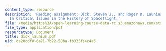 ```yaml
---
content_type: resource
description: 'Reading assignment: Dick, Steven J., and Roger D. Launius. "Introduction."
  In Critical Issues in the History of Spaceflight.'
file: /media/https%3A/open-learning-course-data-rc.s3.amazonaws.com/sts-471j-engineering-apollo-the-moon-project-as-a-complex-system-spring-2007/da20cdf06e917b2258bafb335fe4c4a6_dick_launius.pdf
file_type: application/pdf
resourcetype: Document
title: dick_launius.pdf
uid: da20cdf0-6e91-7b22-58ba-fb335fe4c4a6
---
```

